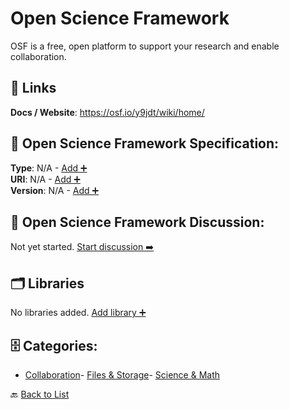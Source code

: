 # Open Science Framework

OSF is a free, open platform to support your research and enable collaboration.

##  🔗 Links
**Docs / Website**: https://osf.io/y9jdt/wiki/home/

## 🧬 Open Science Framework Specification:
**Type**: N/A - [Add ➕](https://github.com/apis-list/apis-list/edit/main/apis.yaml#L14189)  
**URI**: N/A - [Add ➕](https://github.com/apis-list/apis-list/edit/main/apis.yaml#L14189)  
**Version**: N/A - [Add ➕](https://github.com/apis-list/apis-list/edit/main/apis.yaml#L14189)

## 💬 Open Science Framework Discussion:
Not yet started. [Start discussion ➡️](https://github.com/apis-list/apis-list/discussions/new)

## 🗂️ Libraries

No libraries added. [Add library ➕](https://github.com/apis-list/apis-list/edit/main/apis.yaml#L14189)    


## 🗄️ Categories:
- [Collaboration](https://github.com/apis-list/apis-list#collaboration-)- [Files & Storage](https://github.com/apis-list/apis-list#files--storage-)- [Science & Math](https://github.com/apis-list/apis-list#science--math-)

🔙  [Back to List](https://github.com/apis-list/apis-list)
